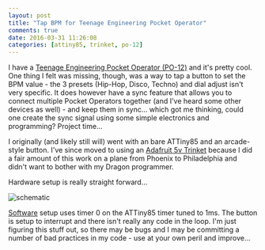 ```yaml
---
layout: post
title: "Tap BPM for Teenage Engineering Pocket Operator"
comments: true
date: 2016-03-31 11:26:08
categories: [attiny85, trinket, po-12]
---
```


I have a [Teenage Engineering Pocket Operator (PO-12)](https://www.teenageengineering.com/products/po) and it's pretty cool. One thing I felt was missing, though, was a way to tap a button to set the BPM value - the 3 presets (Hip-Hop, Disco, Techno) and dial adjust isn't very specific. It does however have a sync feature that allows you to connect multiple Pocket Operators together (and I've heard some other devices as well) - and keep them in sync... which got me thinking, could one create the sync signal using some simple electronics and programming? Project time...

I originally (and likely still will) went with an bare ATTiny85 and an arcade-style button. I've since moved to using an [Adafruit 5v Trinket](https://www.adafruit.com/products/1501) because I did a fair amount of this work on a plane from Phoenix to Philadelphia and didn't want to bother with my Dragon programmer.

Hardware setup is really straight forward...

![schematic](http://media.jaywiggins.com.s3.amazonaws.com/images/Screen%20Shot%202016-03-31%20at%204.09.46%20PM.png "schematic")

[Software](https://github.com/funkfinger/tap-bpm-click-track/blob/5ea43eae6498fdbdec285e12b0fcdaf8c4e07898/src/main.cpp) setup uses timer 0 on the ATTiny85 timer tuned to 1ms. The button is setup to interrupt and there isn't really any code in the loop. I'm just figuring this stuff out, so there may be bugs and I may be committing a number of bad practices in my code - use at your own peril and improve...
